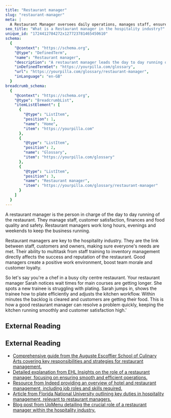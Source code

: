 ```yaml
---
title: "Restaurant manager"
slug: "restaurant-manager"
meta: |
  A Restaurant Manager oversees daily operations, manages staff, ensures customer satisfaction, maintains quality control, and handles budgets to maximise profitability.
seo_title: "What is a Restaurant manager in the hospitality industry?"
unique_id: "1724412784272x127723781465450610"
schema:
  {
    "@context": "https://schema.org",
    "@type": "DefinedTerm",
    "name": "Restaurant manager",
    "description": "A restaurant manager leads the day to day running of a restaurant by managing staff, customer satisfaction, finances, and food quality and safety while working long hours, evenings, and weekends to keep operations smooth.",
    "inDefinedTermSet": "https://yourpilla.com/glossary",
    "url": "https://yourpilla.com/glossary/restaurant-manager",
    "inLanguage": "en-GB"
  }
breadcrumb_schema:
  {
    "@context": "https://schema.org",
    "@type": "BreadcrumbList",
    "itemListElement": [
      {
        "@type": "ListItem",
        "position": 1,
        "name": "Home",
        "item": "https://yourpilla.com"
      },
      {
        "@type": "ListItem",
        "position": 2,
        "name": "Glossary",
        "item": "https://yourpilla.com/glossary"
      },
      {
        "@type": "ListItem",
        "position": 3,
        "name": "Restaurant manager",
        "item": "https://yourpilla.com/glossary/restaurant-manager"
      }
    ]
  }
---
```


A restaurant manager is the person in charge of the day to day running of the restaurant. They manage staff, customer satisfaction, finances and food quality and safety. Restaurant managers work long hours, evenings and weekends to keep the business running.

Restaurant managers are key to the hospitality industry. They are the link between staff, customers and owners, making sure everyone's needs are met. Their ability to multitask from staff training to inventory management directly affects the success and reputation of the restaurant. Good managers create a positive work environment, boost team morale and customer loyalty.

So let's say you're a chef in a busy city centre restaurant. Your restaurant manager Sarah notices wait times for main courses are getting longer. She spots a new trainee is struggling with plating. Sarah jumps in, shows the trainee how to plate efficiently and adjusts the kitchen workflow. Within minutes the backlog is cleared and customers are getting their food. This is how a good restaurant manager can resolve a problem quickly, keeping the kitchen running smoothly and customer satisfaction high.'

## External Reading



## External Reading

*   [Comprehensive guide from the Auguste Escoffier School of Culinary Arts covering key responsibilities and strategies for restaurant management.](https://www.escoffier.edu/blog/hospitality-careers/restaurant-management-101-an-essential-guide/)
*   [Detailed explanation from EHL Insights on the role of a restaurant manager, focusing on ensuring smooth and efficient operations.](https://hospitalityinsights.ehl.edu/what-does-a-restaurant-manager-do)
*   [Resource from Indeed providing an overview of hotel and restaurant management, including job roles and skills required.](https://www.indeed.com/career-advice/career-development/hotel-and-restaurant-management)
*   [Article from Florida National University outlining key duties in hospitality management, relevant to restaurant managers.](https://www.fnu.edu/5-key-hospitality-management-duties-expect/)
*   [Blog post from UpMenu detailing the crucial role of a restaurant manager within the hospitality industry.](https://www.upmenu.com/blog/what-is-a-restaurant-manager/)